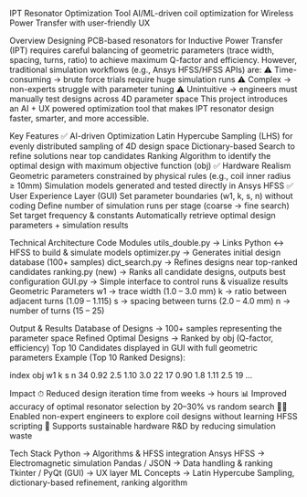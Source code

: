 IPT Resonator Optimization Tool
AI/ML-driven coil optimization for Wireless Power Transfer with user-friendly UX

Overview
Designing PCB-based resonators for Inductive Power Transfer (IPT) requires careful balancing of geometric parameters (trace width, spacing, turns, ratio) to achieve maximum Q-factor and efficiency.
However, traditional simulation workflows (e.g., Ansys HFSS/HFSS APIs) are:
⚠️ Time-consuming → brute force trials require huge simulation runs
⚠️ Complex → non-experts struggle with parameter tuning
⚠️ Unintuitive → engineers must manually test designs across 4D parameter space
This project introduces an AI + UX powered optimization tool that makes IPT resonator design faster, smarter, and more accessible.

 Key Features
✅ AI-driven Optimization
Latin Hypercube Sampling (LHS) for evenly distributed sampling of 4D design space
Dictionary-based Search to refine solutions near top candidates
Ranking Algorithm to identify the optimal design with maximum objective function (obj)
✅ Hardware Realism
Geometric parameters constrained by physical rules (e.g., coil inner radius ≥ 10mm)
Simulation models generated and tested directly in Ansys HFSS
✅ User Experience Layer (GUI)
Set parameter boundaries (w1, k, s, n) without coding
Define number of simulation runs per stage (coarse → fine search)
Set target frequency & constants
Automatically retrieve optimal design parameters + simulation results

 Technical Architecture
Code Modules
utils_double.py → Links Python ↔ HFSS to build & simulate models
optimizer.py → Generates initial design database (100+ samples)
dict_search.py → Refines designs near top-ranked candidates
ranking.py (new) → Ranks all candidate designs, outputs best configuration
GUI.py → Simple interface to control runs & visualize results
Geometric Parameters
w1 → trace width (1.0 – 3.0 mm)
k → ratio between adjacent turns (1.09 – 1.115)
s → spacing between turns (2.0 – 4.0 mm)
n → number of turns (15 – 25)

Output & Results
Database of Designs → 100+ samples representing the parameter space
Refined Optimal Designs → Ranked by obj (Q-factor, efficiency)
Top 10 Candidates displayed in GUI with full geometric parameters
Example (Top 10 Ranked Designs):

index   obj     w1     k      s      n
34      0.92    2.5   1.10   3.0    22
17      0.90    1.8   1.11   2.5    19
...

 Impact
⏱ Reduced design iteration time from weeks → hours
📊 Improved accuracy of optimal resonator selection by 20–30% vs random search
👩‍💻 Enabled non-expert engineers to explore coil designs without learning HFSS scripting
🌱 Supports sustainable hardware R&D by reducing simulation waste

 Tech Stack
Python → Algorithms & HFSS integration
Ansys HFSS → Electromagnetic simulation
Pandas / JSON → Data handling & ranking
Tkinter / PyQt (GUI) → UX layer
ML Concepts → Latin Hypercube Sampling, dictionary-based refinement, ranking algorithm
